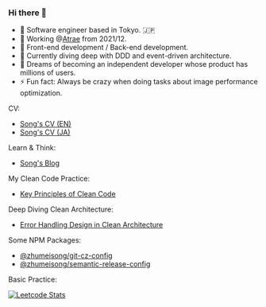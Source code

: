 ### Hi there 👋
- 🥇 Software engineer based in Tokyo. :jp:
- 🔭 Working @[Atrae](https://atrae.co.jp/) from 2021/12.
- 🦄 Front-end development / Back-end development.
- 🌱 Currently diving deep with DDD and event-driven architecture.
- 🌈 Dreams of becoming an independent developer whose product has millions of users.
- ⚡ Fun fact: Always be crazy when doing tasks about image performance optimization.

CV:
- [Song's CV (EN)](https://github.com/zhumeisongsong/cv)
- [Song's CV (JA)](https://zhumeisongsong.github.io/cv/ja.html)

Learn & Think:
- [Song's Blog](https://zhumeisongsong.github.io/blog/)

My Clean Code Practice:
- [Key Principles of Clean Code](https://zhumeisongsong.github.io/blog/posts/2024-12-22-clean-code)

Deep Diving Clean Architecture:
- [Error Handling Design in Clean Architecture](https://zhumeisongsong.github.io/blog/posts/2025-01-15-error-handling-design-in-clean-architecture)

Some NPM Packages:
- [@zhumeisong/git-cz-config](https://www.npmjs.com/package/@zhumeisong/git-cz-config)
- [@zhumeisong/semantic-release-config](https://www.npmjs.com/package/@zhumeisong/semantic-release-config)

Basic Practice:

[![Leetcode Stats](https://leetcard.jacoblin.cool/zhumeisongsong)](https://leetcode.com/zhumeisongsong)




